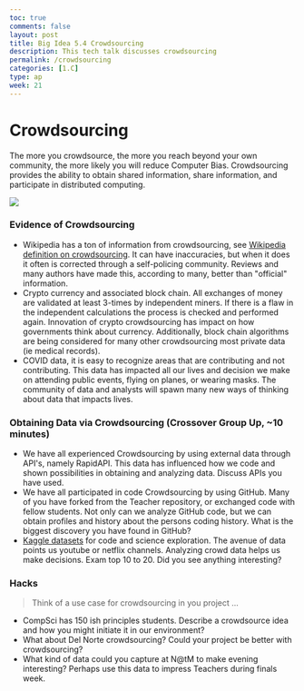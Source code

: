 ```yaml
---
toc: true
comments: false
layout: post
title: Big Idea 5.4 Crowdsourcing
description: This tech talk discusses crowdsourcing
permalink: /crowdsourcing
categories: [1.C]
type: ap
week: 21
---
```


# Crowdsourcing
The more you crowdsource, the more you reach beyond your own community, the more likely you will reduce Computer Bias.  Crowdsourcing provides the ability to obtain shared information, share information, and participate in distributed computing.

![]({{site.baseurl}}/images/crowdsourcing.jpeg)


### Evidence of Crowdsourcing
* Wikipedia has a ton of information from crowdsourcing, see [Wikipedia definition on crowdsourcing](https://en.wikipedia.org/wiki/Crowdsourcing).  It can have inaccuracies, but when it does it often is corrected through a self-policing community.  Reviews and many authors have made this, according to many, better than "official" information.
* Crypto currency and associated block chain.  All exchanges of money are validated at least 3-times by independent miners.  If there is a flaw in the independent calculations the process is checked and performed again.  Innovation of crypto crowdsourcing has impact on how governments think about currency.   Additionally, block chain algorithms are being considered for many other crowdsourcing most private data (ie medical records).
* COVID data, it is easy to recognize areas that are contributing and not contributing.   This data has impacted all our lives and decision we make on attending public events, flying on planes, or wearing masks.  The community of data and analysts will spawn many new ways of thinking about data that impacts lives.  


### Obtaining Data via Crowdsourcing (Crossover Group Up, ~10 minutes)
* We have all experienced Crowdsourcing by using external data through API's, namely RapidAPI.  This data has influenced how we code and shown possibilities in obtaining and analyzing data. Discuss APIs you have used.
* We have all participated in code Crowdsourcing by using GitHub.  Many of you have forked from the Teacher repository, or exchanged code with fellow students.  Not only can we analyze GitHub code, but we can obtain profiles and history about the persons coding history.  What is the biggest discovery you have found in GitHub?
* [Kaggle datasets](https://www.kaggle.com/datasets) for code and science exploration.  The avenue of data points us youtube or netflix channels.  Analyzing crowd data helps us make decisions.  Exam top 10 to 20.  Did you see anything interesting?


### Hacks 
> Think of a use case for crowdsourcing in you project ...
* CompSci has 150 ish principles students.  Describe a crowdsource idea and how you might initiate it in our environment?  
* What about Del Norte crowdsourcing?  Could your project be better with crowdsourcing?
* What kind of data could you capture at N@tM to make evening interesting?  Perhaps use this data to impress Teachers during finals week.